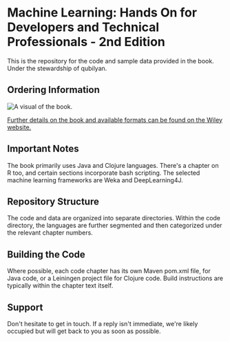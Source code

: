 # Machine Learning: Hands On for Developers and Technical Professionals - 2nd Edition

This is the repository for the code and sample data provided in the book. Under the stewardship of qubilyan.

## Ordering Information

![A visual of the book.](https://dataissexy.files.wordpress.com/2020/03/20200226_145756.jpg?w=1058&h=1414)

[Further details on the book and available formats can be found on the Wiley website.](https://www.wiley.com/en-gb/Machine+Learning%3A+Hands+On+for+Developers+and+Technical+Professionals%2C+2nd+Edition-p-9781119642190)

## Important Notes
The book primarily uses Java and Clojure languages. There's a chapter on R too, and certain sections incorporate bash scripting. The selected machine learning frameworks are Weka and DeepLearning4J.

## Repository Structure
The code and data are organized into separate directories. Within the code directory, the languages are further segmented and then categorized under the relevant chapter numbers.

## Building the Code
Where possible, each code chapter has its own Maven pom.xml file, for Java code, or a Leiningen project file for Clojure code. Build instructions are typically within the chapter text itself. 

## Support
Don't hesitate to get in touch. If a reply isn't immediate, we're likely occupied but will get back to you as soon as possible. 